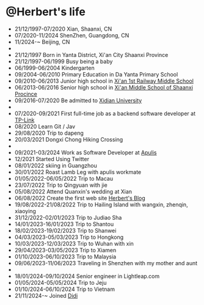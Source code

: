 @Herbert's life
===============

- 21/12/1997-07/2020 Xian, Shaanxi, CN
- 07/2020-11/2024 ShenZhen, Guangdong, CN
- 11/2024-~ Beijing, CN
- 
- 21/12/1997 Born in Yanta District, Xi'an City Shaanxi Province
- 21/12/1997-06/1999 Busy being a baby
- 06/1999-06/2004 Kindergarten
- 09/2004-06/2010 Primary Education in Da Yanta Primary School
- 09/2010-06/2013 Junior high school in [Xi'an 1st Railway Middle School](https://www.xatyz.com/)
- 06/2013-06/2016 Senior high school in [Xi'an Middle School of Shaanxi Procince](http://www.xazx.cn/)
- 09/2016-07/2020 Be admitted to [Xidian University](https://www.xidian.edu.cn/)
- 
- 07/2020-09/2021 First full-time job as a backend software developer at [TP-Link](https://www.tp-link.com/us/) 
- 08/2020 Learn Git / Jav
- 29/08/2020 Trip to dapeng
- 20/03/2021 Dongxi Chong Hiking Crossing
- 
- 09/2021-03/2024 Work as Software Developer at [Apulis](https://apulis.cn/)
- 12/2021 Started Using Twitter
- 08/01/2022 skiing in Guangzhou
- 30/01/2022 Roast Lamb Leg with apulis workmate
- 01/05/2022-06/05/2022 Trip to Macau
- 23/07/2022 Trip to Qingyuan with jie
- 05/08/2022 Attend Quanxin's wedding at Xian
- 06/08/2022 Create the first web site [Herbert's Blog](https://herbertyan.netlify.app/)
- 19/08/2022-21/08/2022 Trip to Hailing Island with wangxin, zhenqin, xiaoying
- 31/12/2022-02/01/2023 Trip to Judiao Sha
- 14/01/2023-16/01/2023 Trip to Shantou
- 18/02/2023-19/02/2023 Trip to Shanwei
- 04/03/2023-05/03/2023 Trip to Hongkong
- 10/03/2023-12/03/2023 Trip to Wuhan with xin
- 29/04/2023-03/05/2023 Trip to Xiamen
- 01/10/2023-06/10/2023 Trip to Malaysia
- 09/06/2023-11/06/2023 Traveling in Shenzhen with my mother and aunt
- 
- 18/01/2024-09/10/2024 Senior engineer in Lightleap.com
- 01/05/2024-05/05/2024 Trip to Jeju
- 01/10/2024-06/10/2024 Trip to Vietnam
- 21/11/2024-~ Joined [Didi](https://web.didiglobal.com/)